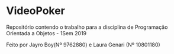 ﻿# VideoPoker

Repositório contendo o trabalho para a disciplina de Programação Orientada a Objetos - 1Sem 2019

Feito por Jayro Boy(Nº 9762880) e Laura Genari (Nº 10801180)

